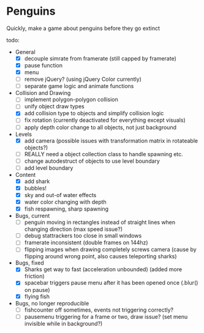 # Penguins

Quickly, make a game about penguins before they go extinct

todo:
- General
  - [x] decouple simrate from framerate (still capped by framerate)
  - [x] pause function
  - [x] menu
  - [ ] remove jQuery? (using jQuery Color currently)
  - [ ] separate game logic and animate functions
- Collision and Drawing
  - [ ] implement polygon-polygon collision
  - [ ] unify object draw types
  - [x] add collision type to objects and simplify collision logic
  - [ ] fix rotation (currently deactivated for everything except visuals)
  - [ ] apply depth color change to all objects, not just background
- Levels
  - [x] add camera (possible issues with transformation matrix in rotateable objects?)
  - [ ] REALLY need a object collection class to handle spawning etc.
  - [ ] change autodestruct of objects to use level boundary
  - [ ] add level boundary
- Content
  - [x] add shark
  - [x] bubbles!
  - [x] sky and out-of water effects
  - [x] water color changing with depth
  - [x] fish respawning, sharp spawning
- Bugs, current
  - [ ] penguin moving in rectangles instead of straight lines when changing direction (max speed issue?)
  - [ ] debug stattrackers too close in small windows
  - [ ] framerate inconsistent (double frames on 144hz)
  - [ ] flipping images when drawing completely screws camera (cause by flipping around wrong point, also causes teleporting sharks)
- Bugs, fixed
  - [x] Sharks get way to fast (acceleration unbounded) (added more friction)
  - [x] spacebar triggers pause menu after it has been opened once (.blur() on pause)
  - [x] flying fish
- Bugs, no longer reproducible
  - [ ] fishcounter off sometimes, events not triggering correctly?
  - [ ] pausemenu triggering for a frame or two, draw issue? (set menu invisible while in background?)
